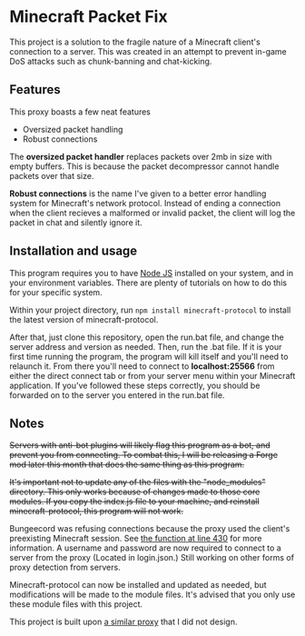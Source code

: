 # Minecraft Packet Fix

This project is a solution to the fragile nature of a Minecraft client's connection to a server.  This was created in an attempt to prevent in-game DoS attacks such as chunk-banning and chat-kicking.

## Features

This proxy boasts a few neat features

- Oversized packet handling
- Robust connections

The **oversized packet handler** replaces packets over 2mb in size with empty buffers.  This is because the packet decompressor cannot handle packets over that size.

**Robust connections** is the name I've given to a better error handling system for Minecraft's network protocol.  Instead of ending a connection when the client recieves a malformed or invalid packet, the client will log the packet in chat and silently ignore it.

## Installation and usage

This program requires you to have [Node JS](https://nodejs.org/en/) installed on your system, and in your environment variables.  There are plenty of tutorials on how to do this for your specific system.

Within your project directory, run ``` npm install minecraft-protocol ``` to install the latest version of minecraft-protocol.

After that, just clone this repository, open the run.bat file, and change the server address and version as needed. Then, run the .bat file.  If it is your first time running the program, the program will kill itself and you'll need to relaunch it.  From there you'll need to connect to **localhost:25566** from either the direct connect tab or from your server menu within your Minecraft application.  If you've followed these steps correctly, you should be forwarded on to the server you entered in the run.bat file.

## Notes

~~Servers with anti-bot plugins will likely flag this program as a bot, and prevent you from connecting.  To combat this, I will be releasing a Forge mod later this month that does the same thing as this program.~~

~~It's important not to update any of the files with the "node_modules" directory.  This only works because of changes made to those core modules.  If you copy the index.js file to your machine, and reinstall minecraft-protocol, this program will not work.~~

Bungeecord was refusing connections because the proxy used the client's preexisting Minecraft session. See [the function at line 430](https://github.com/SpigotMC/BungeeCord/blob/master/proxy/src/main/java/net/md_5/bungee/connection/InitialHandler.java) for more information.  A username and password are now required to connect to a server from the proxy (Located in login.json.)  Still working on other forms of proxy detection from servers.

Minecraft-protocol can now be installed and updated as needed, but modifications will be made to the module files.  It's advised that you only use these module files with this project.

This project is built upon [a similar proxy](https://github.com/PrismarineJS/node-minecraft-protocol/tree/master/examples/proxy) that I did not design.
